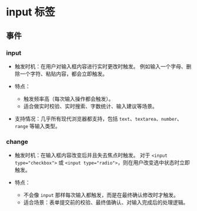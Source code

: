 # input 标签

## 事件

### input

* 触发时机：在用户对输入框内容进行实时更改时触发。
  例如输入一个字母、删除一个字符、粘贴内容，都会立即触发。
* 特点：

  * 触发频率高（每次输入操作都会触发）。
  * 适合做实时校验、实时搜索、字数统计、输入建议等场景。
* 支持情况：几乎所有现代浏览器都支持，包括 `text`、`textarea`、`number`、`range` 等输入类型。

### change

* 触发时机：在输入框内容改变后并且失去焦点时触发。
  对于 `<input type="checkbox">` 或 `<input type="radio">`，则在用户改变选中状态时立即触发。
* 特点：

  * 不会像 `input` 那样每次输入都触发，而是在最终确认修改时才触发。
  * 适合场景：表单提交前的校验、最终值确认、对输入完成后的处理逻辑。
